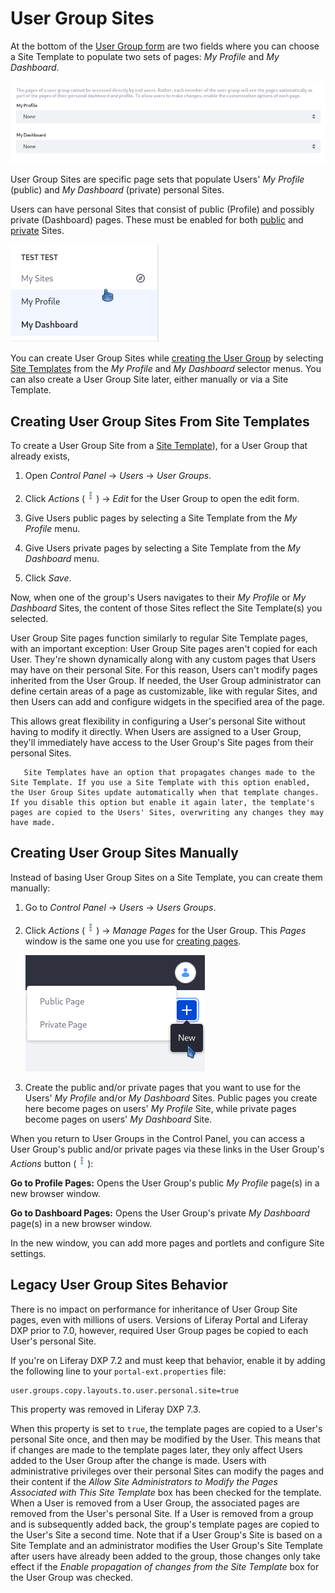 # User Group Sites

<!-- The main struggle I have with this article is I have no idea what the value proposition is for this functionality - what is the problem or use case this solves for? -->

At the bottom of the [User Group form](./creating-and-managing-user-groups.md) are two fields where you can choose a Site Template to populate two sets of pages: *My Profile* and *My Dashboard*.

![You can create User Group Sites while creating the User Group.](./user-group-sites/images/01.png)

User Group Sites are specific page sets that populate Users' *My Profile* (public) and *My Dashboard* (private) personal Sites.

Users can have personal Sites that consist of public (Profile) and possibly private (Dashboard) pages. These must be enabled for both [public](https://docs.liferay.com/portal/7.3-latest/propertiesdoc/portal.properties.html#Default%20User%20Public%20Layouts) and [private](https://docs.liferay.com/portal/7.3-latest/propertiesdoc/portal.properties.html#Default%20User%20Private%20Layouts) Sites.

<!-- The first part of this paragraph feels redundant to information presented a couple paragraphs prior.
A *User Group Site* isn't really a Site: it's a set of pages that gets added to either the public (profile) or private (dashboard) Sites of Users. A mixed approach can also be used, where both private and public pages are added for the User Group Site. If Users belong to multiple User Groups, all the pages from those User Group Sites are made part of their personal Sites.
-->

![Users' Sites are available in the User Personal Menu.](./user-group-sites/images/02.png)

You can create User Group Sites while [creating the User Group](./creating-and-managing-user-groups.md) by selecting [Site Templates](../../site-building/building-sites/building-sites-with-site-templates.md) from the *My Profile* and *My Dashboard* selector menus. You can also create a User Group Site later, either manually or via a Site Template.

## Creating User Group Sites From Site Templates

To create a User Group Site from a [Site Template](../../site-building/building-sites/building-sites-with-site-templates.md)), for a User Group that already exists,

1. Open *Control Panel* &rarr; *Users* &rarr; *User Groups*.

1. Click *Actions* (![Actions](../../images/icon-actions.png)) &rarr; *Edit* for the User Group to open the edit form.

1. Give Users public pages by selecting a Site Template from the *My Profile* menu.

1. Give Users private pages by selecting a Site Template from the *My Dashboard* menu.

1. Click *Save*.

Now, when one of the group's Users navigates to their *My Profile* or *My Dashboard* Sites, the content of those Sites reflect the Site Template(s) you selected.

User Group Site pages function similarly to regular Site Template pages, with an important exception: User Group Site pages aren't copied for each User. They're shown dynamically along with any custom pages that Users may have on their personal Site. For this reason, Users can't modify pages inherited from the User Group. If needed, the User Group administrator can define certain areas of a page as customizable, like with regular Sites, and then Users can add and configure widgets in the specified area of the page.

This allows great flexibility in configuring a User's personal Site without having to modify it directly. When Users are assigned to a User Group, they'll immediately have access to the User Group's Site pages from their personal Sites.

```note::
   Site Templates have an option that propagates changes made to the Site Template. If you use a Site Template with this option enabled, the User Group Sites update automatically when that template changes. If you disable this option but enable it again later, the template's pages are copied to the Users' Sites, overwriting any changes they may have made.
```

## Creating User Group Sites Manually

Instead of basing User Group Sites on a Site Template, you can create them manually:

1. Go to *Control Panel* &rarr; *Users* &rarr; *Users Groups*.

1. Click *Actions* (![Actions](../../images/icon-actions.png)) &rarr; *Manage Pages* for the User Group. This *Pages* window is the same one you use for [creating pages](../../site-building/creating-pages/understanding-pages.md).

    ![The controls for adding User Group Sites manually are the same as for creating pages.](./user-group-sites/images/03.png)

1. Create the public and/or private pages that you want to use for the Users' *My Profile* and/or *My Dashboard* Sites. Public pages you create here become pages on users' *My Profile* Site, while private pages become pages on users' *My Dashboard* Site.

When you return to User Groups in the Control Panel, you can access a User Group's public and/or private pages via these links in the User Group's *Actions* button (![Actions](../../images/icon-actions.png)):

**Go to Profile Pages:** Opens the User Group's public *My Profile* page(s) in a new browser window.

**Go to Dashboard Pages:** Opens the User Group's private *My Dashboard* page(s) in a new browser window.

In the new window, you can add more pages and portlets and configure Site settings.

## Legacy User Group Sites Behavior

There is no impact on performance for inheritance of User Group Site pages, even with millions of users. Versions of Liferay Portal and Liferay DXP prior to 7.0, however, required User Group pages be copied to each User's personal Site.

If you're on Liferay DXP 7.2 and must keep that behavior, enable it by adding the following line to your `portal-ext.properties` file:

```
user.groups.copy.layouts.to.user.personal.site=true
```

This property was removed in Liferay DXP 7.3.

When this property is set to `true`, the template pages are copied to a User's personal Site once, and then may be modified by the User. This means that if changes are made to the template pages later, they only affect Users added to the User Group after the change is made. Users with administrative privileges over their personal Sites can modify the pages and their content if the *Allow Site Administrators to Modify the Pages Associated with This Site Template* box has been checked for the template. When a User is removed from a User Group, the associated pages are removed from the User's personal Site. If a User is removed from a group and is subsequently added back, the group's template pages are copied to the User's Site a second time. Note that if a User Group's Site is based on a Site Template and an administrator modifies the User Group's Site Template after users have already been added to the group, those changes only take effect if the *Enable propagation of changes from the Site Template* box for the User Group was checked.
